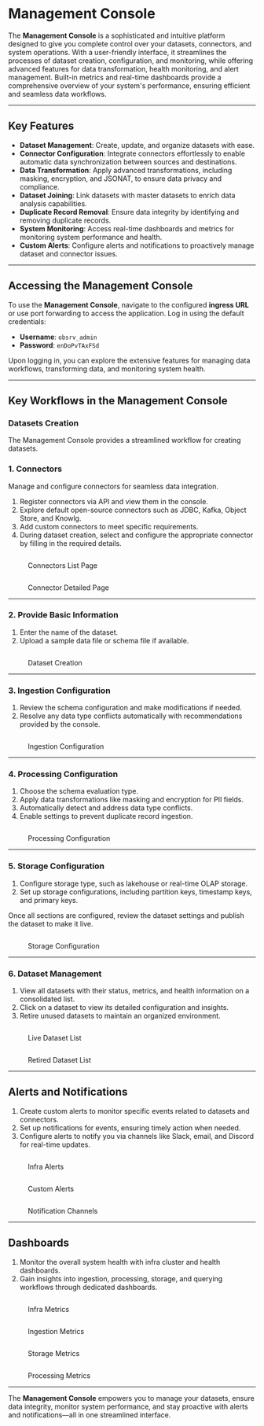 # Management Console

The **Management Console** is a sophisticated and intuitive platform designed to give you complete control over your datasets, connectors, and system operations. With a user-friendly interface, it streamlines the processes of dataset creation, configuration, and monitoring, while offering advanced features for data transformation, health monitoring, and alert management. Built-in metrics and real-time dashboards provide a comprehensive overview of your system's performance, ensuring efficient and seamless data workflows.

---

## Key Features

- **Dataset Management**: Create, update, and organize datasets with ease.  
- **Connector Configuration**: Integrate connectors effortlessly to enable automatic data synchronization between sources and destinations.  
- **Data Transformation**: Apply advanced transformations, including masking, encryption, and JSONAT, to ensure data privacy and compliance.  
- **Dataset Joining**: Link datasets with master datasets to enrich data analysis capabilities.  
- **Duplicate Record Removal**: Ensure data integrity by identifying and removing duplicate records.  
- **System Monitoring**: Access real-time dashboards and metrics for monitoring system performance and health.  
- **Custom Alerts**: Configure alerts and notifications to proactively manage dataset and connector issues.  

---

## Accessing the Management Console

To use the **Management Console**, navigate to the configured **ingress URL** or use port forwarding to access the application. Log in using the default credentials:  
- **Username**: `obsrv_admin`  
- **Password**: `enDoPvTAxFSd`  

Upon logging in, you can explore the extensive features for managing data workflows, transforming data, and monitoring system health.

---

## Key Workflows in the Management Console

### **Datasets Creation**  
The Management Console provides a streamlined workflow for creating datasets.  

### **1. Connectors**  
Manage and configure connectors for seamless data integration.  

1. Register connectors via API and view them in the console.  
2. Explore default open-source connectors such as JDBC, Kafka, Object Store, and Knowlg.  
3. Add custom connectors to meet specific requirements.  
4. During dataset creation, select and configure the appropriate connector by filling in the required details.  

<figure><img src="../.gitbook/assets/obsrv_v2/connectors_page.png" alt=""><figcaption><p>Connectors List Page</p></figcaption></figure>
<figure><img src="../.gitbook/assets/obsrv_v2/connector_detailed_page.png" alt=""><figcaption><p>Connector Detailed Page</p></figcaption></figure>

---

### **2. Provide Basic Information**  
1. Enter the name of the dataset.  
2. Upload a sample data file or schema file if available.  

<figure><img src="../.gitbook/assets/obsrv_v2/dataset_creation_file_upload.png" alt=""><figcaption><p>Dataset Creation</p></figcaption></figure>

---

### **3. Ingestion Configuration**  
1. Review the schema configuration and make modifications if needed.  
2. Resolve any data type conflicts automatically with recommendations provided by the console.  

<figure><img src="../.gitbook/assets/obsrv_v2/dataset_schema.png" alt=""><figcaption><p>Ingestion Configuration</p></figcaption></figure> 

---

### **4. Processing Configuration**  
1. Choose the schema evaluation type.  
2. Apply data transformations like masking and encryption for PII fields.  
3. Automatically detect and address data type conflicts.  
4. Enable settings to prevent duplicate record ingestion.  

<figure><img src="../.gitbook/assets/obsrv_v2/processing_configuration.png" alt=""><figcaption><p>Processing Configuration</p></figcaption></figure> 

---

### **5. Storage Configuration**  
1. Configure storage type, such as lakehouse or real-time OLAP storage.  
2. Set up storage configurations, including partition keys, timestamp keys, and primary keys.  

Once all sections are configured, review the dataset settings and publish the dataset to make it live.  

<figure><img src="../.gitbook/assets/obsrv_v2/storage_configurations.png" alt=""><figcaption><p>Storage Configuration</p></figcaption></figure> 

---

### **6. Dataset Management**  
1. View all datasets with their status, metrics, and health information on a consolidated list.  
2. Click on a dataset to view its detailed configuration and insights.  
3. Retire unused datasets to maintain an organized environment.  
<figure><img src="../.gitbook/assets/obsrv_v2/dataset_list.png" alt=""><figcaption><p>Live Dataset List</p></figcaption></figure> 
<figure><img src="../.gitbook/assets/obsrv_v2/dataset_retire.png" alt=""><figcaption><p>Retired Dataset List</p></figcaption></figure> 


---

## Alerts and Notifications

1. Create custom alerts to monitor specific events related to datasets and connectors.  
2. Set up notifications for events, ensuring timely action when needed.  
3. Configure alerts to notify you via channels like Slack, email, and Discord for real-time updates.  

<figure><img src="../.gitbook/assets/obsrv_v2/default_system_alerts.png" alt=""><figcaption><p>Infra Alerts</p></figcaption></figure> 
<figure><img src="../.gitbook/assets/obsrv_v2/custom_alerts.png" alt=""><figcaption><p>Custom Alerts</p></figcaption></figure> 
<figure><img src="../.gitbook/assets/obsrv_v2/notification_channels.png" alt=""><figcaption><p>Notification Channels</p></figcaption></figure> 

---

## Dashboards  

1. Monitor the overall system health with infra cluster and health dashboards.  
2. Gain insights into ingestion, processing, storage, and querying workflows through dedicated dashboards.  

<figure><img src="../.gitbook/assets/obsrv_v2/infra_metrics.png" alt=""><figcaption><p>Infra Metrics</p></figcaption></figure> 
<figure><img src="../.gitbook/assets/obsrv_v2/ingestion_metrics.png" alt=""><figcaption><p>Ingestion Metrics</p></figcaption></figure> 
<figure><img src="../.gitbook/assets/obsrv_v2/storage_metrics.png" alt=""><figcaption><p>Storage Metrics</p></figcaption></figure> 
<figure><img src="../.gitbook/assets/obsrv_v2/processing_metrics.png" alt=""><figcaption><p>Processing Metrics</p></figcaption></figure> 

---

The **Management Console** empowers you to manage your datasets, ensure data integrity, monitor system performance, and stay proactive with alerts and notifications—all in one streamlined interface.
